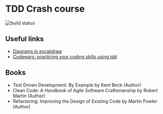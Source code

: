 # TDD Crash course


![build status](https://github.com/gbalbuena-vgw/tdd-crash-course/actions/workflows/build.yaml/badge.svg)

## Useful links

* [Diagrams in excalidraw](docs/presentation-v1.excalidraw)
* [Codewars: practicing your coding skills using tdd](codewars.com)

## Books

* Test Driven Development: By Example by Kent Beck (Author)
* Clean Code: A Handbook of Agile Software Craftsmanship by Robert Martin (Author)
* Refactoring: Improving the Design of Existing Code by Martin Fowler (Author)
